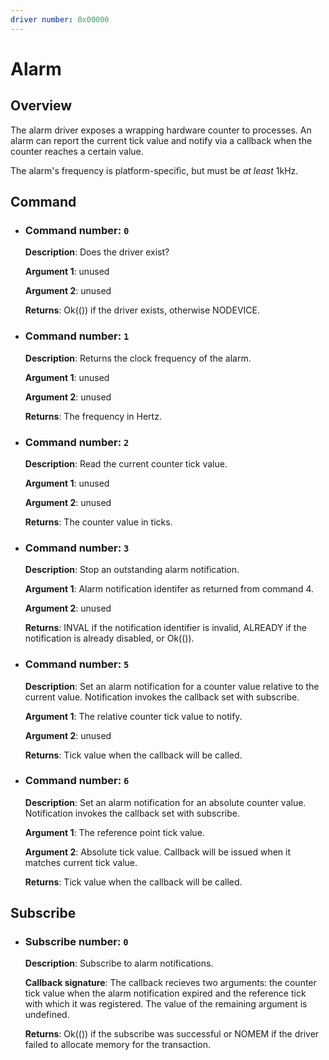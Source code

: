 ```yaml
---
driver number: 0x00000
---
```


# Alarm

## Overview

The alarm driver exposes a wrapping hardware counter to processes. An alarm can
report the current tick value and notify via a callback when the counter reaches
a certain value.

The alarm's frequency is platform-specific, but must be _at least_ 1kHz.

## Command

  * ### Command number: `0`

    **Description**: Does the driver exist?

    **Argument 1**: unused

    **Argument 2**: unused

    **Returns**: Ok(()) if the driver exists, otherwise NODEVICE.

  * ### Command number: `1`

    **Description**: Returns the clock frequency of the alarm.

    **Argument 1**: unused

    **Argument 2**: unused

    **Returns**: The frequency in Hertz.

  * ### Command number: `2`

    **Description**: Read the current counter tick value.

    **Argument 1**: unused

    **Argument 2**: unused

    **Returns**: The counter value in ticks.

  * ### Command number: `3`

    **Description**: Stop an outstanding alarm notification.

    **Argument 1**: Alarm notification identifer as returned from command 4.

    **Argument 2**: unused

    **Returns**: INVAL if the notification identifier is invalid, ALREADY if
    the notification is already disabled, or Ok(()).

  * ### Command number: `5`

    **Description**: Set an alarm notification for a counter value relative to the current value.
    Notification invokes the callback set with subscribe.

    **Argument 1**: The relative counter tick value to notify.

    **Argument 2**: unused

    **Returns**: Tick value when the callback will be called.

  * ### Command number: `6`

    **Description**: Set an alarm notification for an absolute counter value.
    Notification invokes the callback set with subscribe.

    **Argument 1**: The reference point tick value.

    **Argument 2**: Absolute tick value. Callback will be issued
    when it matches current tick value.

    **Returns**: Tick value when the callback will be called.

## Subscribe

  * ### Subscribe number: `0`

    **Description**: Subscribe to alarm notifications.

    **Callback signature**: The callback recieves two arguments: the counter
    tick value when the alarm notification expired and the reference
    tick with which it was registered. The value of the remaining argument is
    undefined.

    **Returns**: Ok(()) if the subscribe was successful or NOMEM if the
    driver failed to allocate memory for the transaction.

